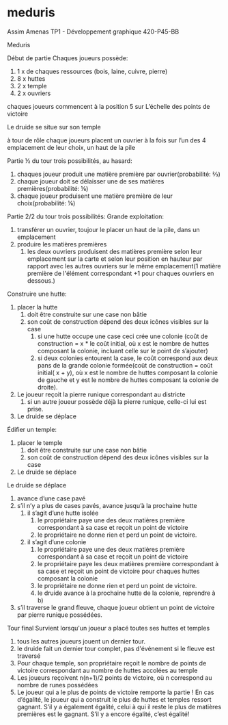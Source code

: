 # meduris

Assim Amenas
TP1 - Développement graphique 420-P45-BB

Meduris

Début de partie
Chaques joueurs possède:
1. 1 x de chaques ressources (bois, laine, cuivre, pierre)
2. 8 x huttes
3. 2 x temple
4. 2 x ouvriers

chaques joueurs commencent à la position 5 sur L’échelle des points de victoire

Le druide se situe sur son temple

à tour de rôle chaque joueurs placent un ouvrier à la fois sur l’un des 4 emplacement de leur choix, un haut de la pile

Partie ½ du tour
trois possibilités, au hasard:
1. chaques joueur produit une matière première par ouvrier(probabilité: ⅔)
2. chaque joueur doit se délaisser une de ses matières premières(probabilité: ⅙)
3. chaque joueur produisent une matière première de leur choix(probabilité: ⅙)


Partie 2/2 du tour
trois possibilités:
Grande exploitation: 
1. transférer un ouvrier, toujour le placer un haut de la pile, dans un emplacement
2. produire les matières premières
   1. les deux ouvriers produisent des matières première selon leur emplacement sur la carte et selon leur position en hauteur par rapport avec les autres ouvriers sur le même emplacement(1 matière première de l'élément correspondant +1 pour chaques ouvriers en dessous.)


Construire une hutte:
1. placer la hutte
   1. doit être construite sur une case non bâtie
   2. son coût de construction dépend des deux icônes visibles sur la case
      1. si une hutte occupe une case ceci crée une colonie (coût de construction = x * le coût initial, où x est le nombre de huttes composant la colonie, incluant celle sur le point de s’ajouter)
      2. si deux colonies entourent la case, le coût correspond aux deux pans de la grande colonie formée(coût de construction = coût initial( x + y), où x est le nombre de huttes composant la colonie de gauche et y est le nombre de huttes composant la colonie de droite).
2. Le joueur reçoit la pierre runique correspondant au districte 
   1. si un autre joueur possède déjà la pierre runique, celle-ci lui est prise.
3. Le druide se déplace


Édifier un temple:
1. placer le temple
   1. doit être construite sur une case non bâtie
   2. son coût de construction dépend des deux icônes visibles sur la case
2. Le druide se déplace
        

Le druide se déplace
1. avance d’une case pavé
2. s’il n’y a plus de cases pavés, avance jusqu’à la prochaine hutte
   1. il s’agit d’une hutte isolée
      1. le propriétaire paye une des deux matières première correspondant à sa case et reçoit un point de victoire
      2. le propriétaire ne donne rien et perd un point de victoire.
   2. il s’agit d’une colonie
      1. le propriétaire paye une des deux matières première correspondant à sa case et reçoit un point de victoire
      2. le propriétaire paye les deux matières première correspondant à sa case et reçoit un point de victoire pour chaques huttes composant la colonie
      3. le propriétaire ne donne rien et perd un point de victoire.
      4. le druide avance à la prochaine hutte de la colonie, reprendre à b)
3. s’il traverse le grand fleuve, chaque joueur obtient un point de victoire par pierre runique possédées.


Tour final
Survient lorsqu'un joueur a placé toutes ses huttes et temples


1. tous les autres joueurs jouent un dernier tour.
2. le druide fait un dernier tour complet, pas d'événement si le fleuve est traversé
3. Pour chaque temple, son propriétaire reçoit le nombre de points de victoire correspondant au nombre de huttes accolées au temple
4. Les joueurs reçoivent n(n+1)/2 points de victoire, où n correspond au nombre de runes possédées
5. Le joueur qui a le plus de points de victoire remporte la partie ! En cas d’égalité, le joueur qui a construit le plus de huttes et temples ressort gagnant. S’il y a également égalité, celui à qui il reste le plus de matières premières est le gagnant. S’il y a encore égalité, c’est égalité!
